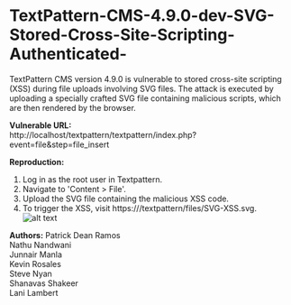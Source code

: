 # TextPattern-CMS-4.9.0-dev-SVG-Stored-Cross-Site-Scripting-Authenticated-
TextPattern CMS version 4.9.0 is vulnerable to stored cross-site scripting (XSS) during file uploads involving SVG files. The attack is executed by uploading a specially crafted SVG file containing malicious scripts, which are then rendered by the browser.

<B>Vulnerable URL:</B><br>
http://localhost/textpattern/textpattern/index.php?event=file&step=file_insert<br>

<B>Reproduction:</B>
1. Log in as the root user in Textpattern.<br>
2. Navigate to 'Content > File'.<br>
3. Upload the SVG file containing the malicious XSS code.<br>
4. To trigger the XSS, visit https://<url>/textpattern/files/SVG-XSS.svg.<br>
   ![alt text](https://github.com/patrickdeanramos/TextPattern-CMS-4.9.0-dev-SVG-Stored-Cross-Site-Scripting-Authenticated-/blob/main/SVG-XSS.png?raw=True)

<B>Authors:</B>
Patrick Dean Ramos<br>
Nathu Nandwani<br>
Junnair Manla<br>
Kevin Rosales<br>
Steve Nyan<br>
Shanavas Shakeer<br>
Lani Lambert<br>

